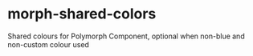 # morph-shared-colors
Shared colours for Polymorph Component, optional when non-blue and non-custom colour used
